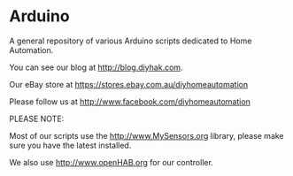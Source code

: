 # Arduino
A general repository of various Arduino scripts dedicated to Home Automation.

You can see our blog at http://blog.diyhak.com. 

Our eBay store at https://stores.ebay.com.au/diyhomeautomation

Please follow us at http://www.facebook.com/diyhomeautomation

PLEASE NOTE:

Most of our scripts use the http://www.MySensors.org library, please make sure you have the latest installed.

We also use http://www.openHAB.org for our controller. 
